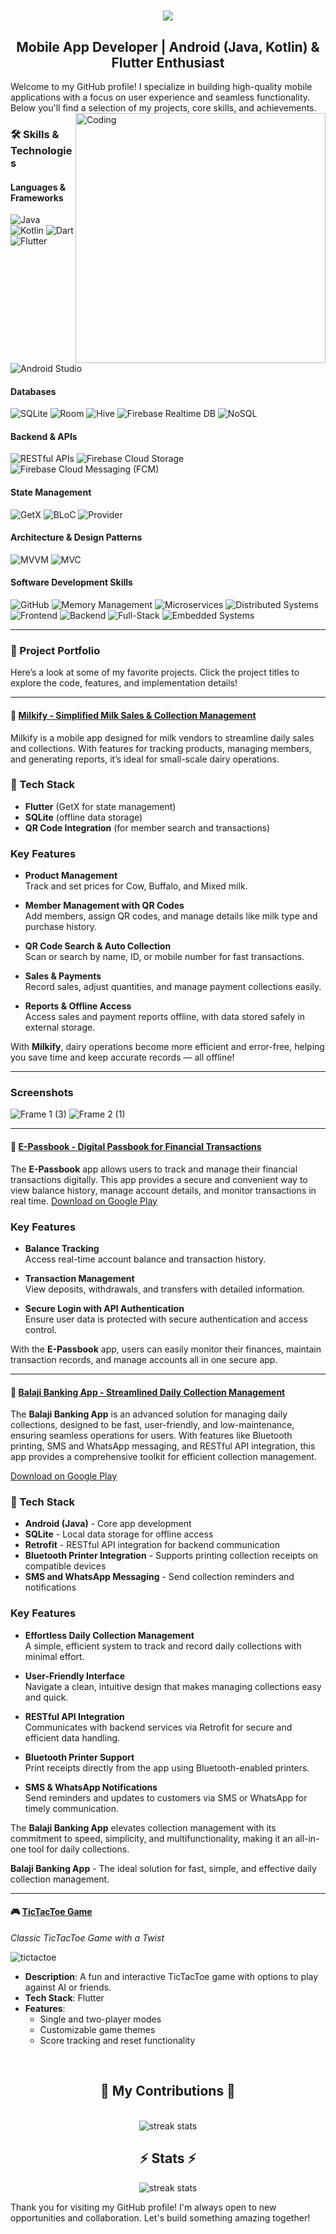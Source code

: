 <!--![MasterHead](https://img.freepik.com/premium-vector/mobile-app-development-horizontal-web-banner_541075-1559.jpg?w=740)
<h1 align="center">Hi 👋, I'm Rahul Waghmare</h1>-->
<h1 align="center">
    <img src="https://readme-typing-svg.herokuapp.com/?font=Righteous&size=35&center=true&vCenter=true&width=500&height=70&duration=4000&lines=Hi+There!+👋;+I'm+Rahul+Waghmare!;" />
</h1>
<h2 align="center">Mobile App Developer | Android (Java, Kotlin) & Flutter Enthusiast</h2>
Welcome to my GitHub profile! I specialize in building high-quality mobile applications with a focus on user experience and seamless functionality. Below you'll find a selection of my projects, core skills, and achievements.
<img align="right" alt="Coding" width="400" src="https://cdn.dribbble.com/users/1162077/screenshots/3848914/programmer.gif">

### 🛠 Skills & Technologies

#### **Languages & Frameworks**
![Java](https://img.shields.io/badge/-Java-007396?style=flat&logo=java&logoColor=white)
![Kotlin](https://img.shields.io/badge/-Kotlin-7F52FF?style=flat&logo=kotlin&logoColor=white)
![Dart](https://img.shields.io/badge/-Dart-0175C2?style=flat&logo=dart&logoColor=white)
![Flutter](https://img.shields.io/badge/-Flutter-02569B?style=flat&logo=flutter&logoColor=white)
![Android Studio](https://img.shields.io/badge/-Android_Studio-3DDC84?style=flat&logo=android-studio&logoColor=white)

#### **Databases**
![SQLite](https://img.shields.io/badge/-SQLite-003B57?style=flat&logo=sqlite&logoColor=white)
![Room](https://img.shields.io/badge/-Room-4DB33D?style=flat&logo=android&logoColor=white)
![Hive](https://img.shields.io/badge/-Hive-FF7F50?style=flat&logo=hive&logoColor=white)
![Firebase Realtime DB](https://img.shields.io/badge/-Firebase_Realtime_DB-FFCA28?style=flat&logo=firebase&logoColor=white)
![NoSQL](https://img.shields.io/badge/-NoSQL-4A154B?style=flat&logo=mongodb&logoColor=white)

#### **Backend & APIs**
![RESTful APIs](https://img.shields.io/badge/-RESTful_APIs-FF6F00?style=flat&logo=api&logoColor=white)
![Firebase Cloud Storage](https://img.shields.io/badge/-Firebase_Cloud_Storage-FFCA28?style=flat&logo=firebase&logoColor=white)
![Firebase Cloud Messaging (FCM)](https://img.shields.io/badge/-FCM-FFCA28?style=flat&logo=firebase&logoColor=white)

#### **State Management**
![GetX](https://img.shields.io/badge/-GetX-41C4E6?style=flat&logo=flutter&logoColor=white)
![BLoC](https://img.shields.io/badge/-BLoC-02569B?style=flat&logo=flutter&logoColor=white)
![Provider](https://img.shields.io/badge/-Provider-FF7F50?style=flat&logo=flutter&logoColor=white)

#### **Architecture & Design Patterns**
![MVVM](https://img.shields.io/badge/-MVVM-0078D7?style=flat&logo=microsoft&logoColor=white)
![MVC](https://img.shields.io/badge/-MVC-FF6F00?style=flat&logo=web&logoColor=white)

#### **Software Development Skills**
![GitHub](https://img.shields.io/badge/-GitHub-181717?style=flat&logo=github&logoColor=white)
![Memory Management](https://img.shields.io/badge/-Memory_Management-FF6F00?style=flat&logo=java&logoColor=white)
![Microservices](https://img.shields.io/badge/-Microservices-0078D4?style=flat&logo=microsoft-azure&logoColor=white)
![Distributed Systems](https://img.shields.io/badge/-Distributed_Systems-00C7B7?style=flat&logo=docker&logoColor=white)
![Frontend](https://img.shields.io/badge/-Frontend-3DDC84?style=flat&logo=react&logoColor=white)
![Backend](https://img.shields.io/badge/-Backend-FF6F00?style=flat&logo=node.js&logoColor=white)
![Full-Stack](https://img.shields.io/badge/-Full_Stack-02569B?style=flat&logo=html5&logoColor=white)
![Embedded Systems](https://img.shields.io/badge/-Embedded_Systems-8B0000?style=flat&logo=c&logoColor=white)

---

### 🌟 Project Portfolio

Here’s a look at some of my favorite projects. Click the project titles to explore the code, features, and implementation details!

---
#### 🥛 [Milkify - Simplified Milk Sales & Collection Management](https://github.com/SnappeR4/milkify.git)

Milkify is a mobile app designed for milk vendors to streamline daily sales and collections. With features for tracking products, managing members, and generating reports, it’s ideal for small-scale dairy operations.

### 📱 Tech Stack
- **Flutter** (GetX for state management)
- **SQLite** (offline data storage)
- **QR Code Integration** (for member search and transactions)

### Key Features

- **Product Management**  
  Track and set prices for Cow, Buffalo, and Mixed milk.

- **Member Management with QR Codes**  
  Add members, assign QR codes, and manage details like milk type and purchase history.

- **QR Code Search & Auto Collection**  
  Scan or search by name, ID, or mobile number for fast transactions.

- **Sales & Payments**  
  Record sales, adjust quantities, and manage payment collections easily.

- **Reports & Offline Access**  
  Access sales and payment reports offline, with data stored safely in external storage.

With **Milkify**, dairy operations become more efficient and error-free, helping you save time and keep accurate records — all offline!

---

### Screenshots
![Frame 1 (3)](https://github.com/user-attachments/assets/4e56f064-5e14-4a2b-bf3a-effd9ae05eac)
![Frame 2 (1)](https://github.com/user-attachments/assets/a8137cb8-47e0-4ead-b64b-121ad079e255)

---

#### 📓 [E-Passbook - Digital Passbook for Financial Transactions](https://play.google.com/store/apps/details?id=com.pce.balajiepassbook&hl=en)

The **E-Passbook** app allows users to track and manage their financial transactions digitally. This app provides a secure and convenient way to view balance history, manage account details, and monitor transactions in real time. [Download on Google Play](https://play.google.com/store/apps/details?id=com.pce.balajiepassbook&hl=en)

### Key Features

- **Balance Tracking**  
  Access real-time account balance and transaction history.

- **Transaction Management**  
  View deposits, withdrawals, and transfers with detailed information.

- **Secure Login with API Authentication**  
  Ensure user data is protected with secure authentication and access control.

With the **E-Passbook** app, users can easily monitor their finances, maintain transaction records, and manage accounts all in one secure app.

---

#### 🏦 [Balaji Banking App - Streamlined Daily Collection Management](https://play.google.com/store/apps/details?id=com.pcepl.balajibankingapp&hl=en)

The **Balaji Banking App** is an advanced solution for managing daily collections, designed to be fast, user-friendly, and low-maintenance, ensuring seamless operations for users. With features like Bluetooth printing, SMS and WhatsApp messaging, and RESTful API integration, this app provides a comprehensive toolkit for efficient collection management.

[Download on Google Play](https://play.google.com/store/apps/details?id=com.pcepl.balajibankingapp&hl=en)

### 📱 Tech Stack
- **Android (Java)** - Core app development
- **SQLite** - Local data storage for offline access
- **Retrofit** - RESTful API integration for backend communication
- **Bluetooth Printer Integration** - Supports printing collection receipts on compatible devices
- **SMS and WhatsApp Messaging** - Send collection reminders and notifications

### Key Features

- **Effortless Daily Collection Management**  
  A simple, efficient system to track and record daily collections with minimal effort.

- **User-Friendly Interface**  
  Navigate a clean, intuitive design that makes managing collections easy and quick.

- **RESTful API Integration**  
  Communicates with backend services via Retrofit for secure and efficient data handling.

- **Bluetooth Printer Support**  
  Print receipts directly from the app using Bluetooth-enabled printers.

- **SMS & WhatsApp Notifications**  
  Send reminders and updates to customers via SMS or WhatsApp for timely communication.

The **Balaji Banking App** elevates collection management with its commitment to speed, simplicity, and multifunctionality, making it an all-in-one tool for daily collections.

**Balaji Banking App** - The ideal solution for fast, simple, and effective daily collection management.

---

#### 🎮 [TicTacToe Game](https://github.com/SnappeR4/TicTacToe.git)
*Classic TicTacToe Game with a Twist*

![tictactoe](https://github.com/user-attachments/assets/3e3de683-12e3-4a76-a7cb-fe91b2f76590)

- **Description**: A fun and interactive TicTacToe game with options to play against AI or friends.
- **Tech Stack**: Flutter
- **Features**:
  - Single and two-player modes
  - Customizable game themes
  - Score tracking and reset functionality
<!--
#### 🔍 [Find the Difference Game](https://github.com/rahulw/FindTheDifferenceGame)
*Puzzle Game to Challenge Observation Skills*

![Find the Difference Game Screenshot](https://placehold.co/600x400)

- **Description**: A "Find the Difference" puzzle game that challenges players to spot differences between images within a time limit.
- **Tech Stack**: Flutter, Dart
- **Features**:
  - Multiple levels with increasing difficulty
  - Time-bound challenges and score tracking
  - Hints and interactive feedback for player guidance

-->

<div align="center">
    <br>
  <h2>🐍 My Contributions 🐍</h2>
  <br>
<img src="https://github.com/user-attachments/assets/74ea9684-d0ec-4c22-ae48-20950e74da02" alt="streak stats"/>
</div>

<h2 align="center">⚡ Stats ⚡</h2>
<div align=center>
<img src="https://github-readme-streak-stats.herokuapp.com?user=SnappeR4" alt="streak stats"/>
    <br>
</div>

Thank you for visiting my GitHub profile! I'm always open to new opportunities and collaboration. Let's build something amazing together!
